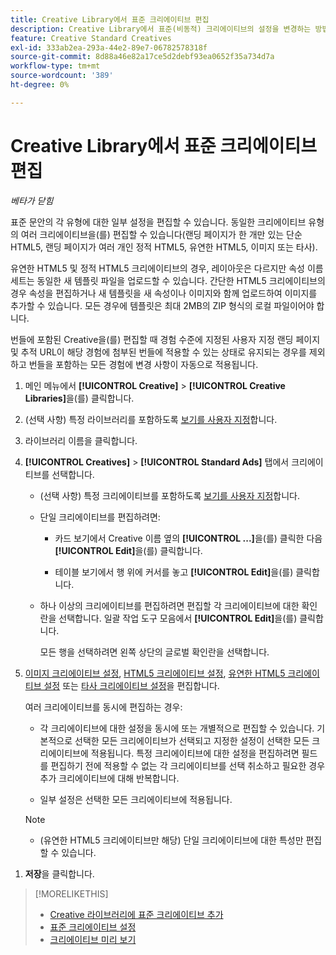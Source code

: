 ```yaml
---
title: Creative Library에서 표준 크리에이티브 편집
description: Creative Library에서 표준(비동적) 크리에이티브의 설정을 변경하는 방법을 알아봅니다.
feature: Creative Standard Creatives
exl-id: 333ab2ea-293a-44e2-89e7-06782578318f
source-git-commit: 8d88a46e82a17ce5d2debf93ea0652f35a734d7a
workflow-type: tm+mt
source-wordcount: '389'
ht-degree: 0%

---
```


# Creative Library에서 표준 크리에이티브 편집

*베타가 닫힘*

표준 문안의 각 유형에 대한 일부 설정을 편집할 수 있습니다. 동일한 크리에이티브 유형의 여러 크리에이티브<!-- or creative variations -->을(를) 편집할 수 있습니다(랜딩 페이지가 한 개만 있는 단순 HTML5, 랜딩 페이지가 여러 개인 정적 HTML5, 유연한 HTML5, 이미지 또는 타사<!-- , or dynamic -->).

유연한 HTML5 및 정적 HTML5 크리에이티브의 경우, 레이아웃은 다르지만 속성 이름 세트는 동일한 새 템플릿 파일을 업로드할 수 있습니다. 간단한 HTML5 크리에이티브의 경우 속성을 편집하거나 새 템플릿을 새 속성이나 이미지와 함께 업로드하여 이미지를 추가할 수 있습니다. 모든 경우에 템플릿은 최대 2MB의 ZIP 형식의 로컬 파일이어야 합니다.

번들에 포함된 Creative<!-- or creative variation -->을(를) 편집할 때 경험 수준에 지정된 사용자 지정 랜딩 페이지 및 추적 URL이 해당 경험에 첨부된 번들에 적용할 수 있는 상태로 유지되는 경우를 제외하고 번들을 포함하는 모든 경험에 변경 사항이 자동으로 적용됩니다.

1. 메인 메뉴에서 **[!UICONTROL Creative]** > **[!UICONTROL Creative Libraries]**&#x200B;을(를) 클릭합니다.

1. (선택 사항) 특정 라이브러리를 포함하도록 [보기를 사용자 지정](/help/creative/introduction/customize-data-views.md)합니다.

1. 라이브러리 이름을 클릭합니다.

1. **[!UICONTROL Creatives]** > **[!UICONTROL Standard Ads]** 탭에서 크리에이티브를 선택합니다.

   * (선택 사항) 특정 크리에이티브를 포함하도록 [보기를 사용자 지정](/help/creative/introduction/customize-data-views.md)합니다.

   * 단일 크리에이티브를 편집하려면:

      * 카드 보기에서 Creative 이름 옆의 **[!UICONTROL ...]**&#x200B;을(를) 클릭한 다음 **[!UICONTROL Edit]**&#x200B;을(를) 클릭합니다.

      * 테이블 보기에서 행 위에 커서를 놓고 **[!UICONTROL Edit]**&#x200B;을(를) 클릭합니다.

   * 하나 이상의 크리에이티브를 편집하려면 편집할 각 크리에이티브에 대한 확인란을 선택합니다. 일괄 작업 도구 모음에서 **[!UICONTROL Edit]**&#x200B;을(를) 클릭합니다.

     모든 행을 선택하려면 왼쪽 상단의 글로벌 확인란을 선택합니다.

1. [이미지 크리에이티브 설정](/help/creative/creative-libraries/creative-settings-standard.md#creative-settings-image), [HTML5 크리에이티브 설정](/help/creative/creative-libraries/creative-settings-standard.md#creative-settings-html5), [유연한 HTML5 크리에이티브 설정](/help/creative/creative-libraries/creative-settings-standard.md#creative-settings-flexible-html5) 또는 [타사 크리에이티브 설정](/help/creative/creative-libraries/creative-settings-standard.md#creative-settings-third-party)을 편집합니다. <!-- , or [dynamic creative settings](/help/creative/creative-libraries/creative-settings-dynamic.md) -->

   여러 크리에이티브를 동시에 편집하는 경우:

   * 각 크리에이티브에 대한 설정을 동시에 또는 개별적으로 편집할 수 있습니다. 기본적으로 선택한 모든 크리에이티브가 선택되고 지정한 설정이 선택한 모든 크리에이티브에 적용됩니다. 특정 크리에이티브에 대한 설정을 편집하려면 필드를 편집하기 전에 적용할 수 없는 각 크리에이티브를 선택 취소하고 필요한 경우 추가 크리에이티브에 대해 반복합니다.

   * 일부 설정은 선택한 모든 크리에이티브에 적용됩니다.

   >[!NOTE]
   >
   >* (유연한 HTML5 크리에이티브만 해당) 단일 크리에이티브에 대한 특성만 편집할 수 있습니다.<!-- May never be implemented: Also, when you update the template for a parent creative with child variations, the variations are updated with any changes to the template layout, but the attribute values for the variation aren't changed. -->

<!-- Not there as of 1/16/25. If we do add it, verify the applicable ad types:   
1. (Flexible HTML5 [or third-party should be possible, but not so] creatives; optional) Once you've made your changes, click ![]() to preview the new creative. 
-->

1. **저장**&#x200B;을 클릭합니다.

<!-- Not there as of 1/16/25. If we do add it, add back in:
1. (Flexible HTML5 or third-party creatives; optional) Regenerate the thumbnail within the table view or cards view if the change isn't visible immediately.
-->

>[!MORELIKETHIS]
>
>* [Creative 라이브러리에 표준 크리에이티브 추가](creative-add-standard.md)
>* [표준 크리에이티브 설정](/help/creative/creative-libraries/creative-settings-standard.md)
>* [크리에이티브 미리 보기](/help/creative/creative-libraries/creative-preview.md)
